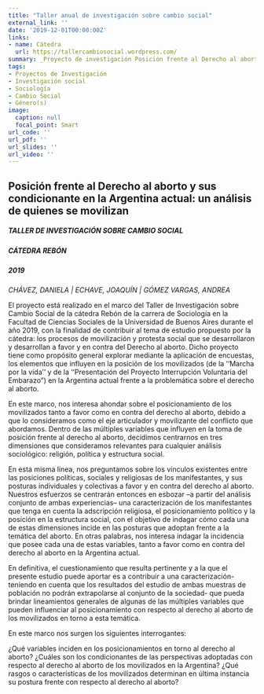 ```yaml
---
title: "Taller anual de investigación sobre cambio social"
external_link: ''
date: '2019-12-01T00:00:00Z'
links:
- name: Cátedra
  url: https://tallercambiosocial.wordpress.com/
summary: _Proyecto de investigación Posición frente al Derecho al aborto y sus condicionantes en la Argentina actual_
tags:
- Proyectos de Investigación
- Investigación social
- Sociología
- Cambio Social
- Género(s)
image:
  caption: null
  focal_point: Smart
url_code: ''
url_pdf: ''
url_slides: ''
url_video: ''
---
```



## Posición frente al Derecho al aborto y sus condicionante en la Argentina actual: un análisis de quienes se movilizan

##### TALLER DE INVESTIGACIÓN SOBRE CAMBIO SOCIAL 
##### CÁTEDRA REBÓN
##### 2019

_CHÁVEZ, DANIELA | ECHAVE, JOAQUÍN | GÓMEZ VARGAS, ANDREA_

El proyecto está realizado en el marco del Taller de Investigación sobre Cambio Social de la cátedra Rebón de la carrera de Sociología en la Facultad de Ciencias Sociales de la Universidad de Buenos Aires durante el año 2019, con la finalidad de contribuir al tema de estudio propuesto por la cátedra: los procesos de movilización y protesta social que se desarrollaron y desarrollan a favor y en contra del Derecho al aborto. Dicho proyecto tiene como propósito general explorar mediante la aplicación de encuestas, los elementos que influyen en la posición de los movilizados (de la ‘‘Marcha por la vida’’ y de la ‘‘Presentación del Proyecto Interrupción Voluntaria del Embarazo”) en la Argentina actual frente a la problemática sobre el derecho al aborto. 




En este marco, nos interesa ahondar sobre el posicionamiento de los movilizados tanto a favor como en contra del derecho al aborto, debido a que lo consideramos como el eje articulador y movilizante del conflicto que abordamos. Dentro de las múltiples variables que influyen en la toma de posición frente al derecho al aborto, decidimos centrarnos en tres dimensiones que consideramos relevantes para cualquier análisis sociológico: religión, política y estructura social.



En esta misma línea, nos preguntamos sobre los vínculos existentes entre las posiciones políticas, sociales y religiosas de los manifestantes, y sus posturas individuales y colectivas a favor y en contra del derecho al aborto. Nuestros esfuerzos se centrarán entonces en esbozar –a partir del análisis conjunto de ambas experiencias– una caracterización de los manifestantes que tenga en cuenta la adscripción religiosa, el posicionamiento político y la posición en la estructura social, con el objetivo de indagar cómo cada una de estas dimensiones incide en las posturas que adoptan frente a la temática del aborto. En otras palabras, nos interesa indagar la incidencia que posee cada una de estas variables, tanto a favor como en contra del derecho al aborto en la Argentina actual. 



En definitiva, el cuestionamiento que resulta pertinente y a la que el presente estudio puede aportar es a contribuir a una caracterización- teniendo en cuenta que los resultados del estudio de ambas muestras de población no podrán extrapolarse al conjunto de la sociedad- que pueda brindar lineamientos generales de algunas de las múltiples variables que pueden influenciar al posicionamiento con respecto al derecho al aborto de los movilizados en torno a esta temática.



En este marco nos surgen los siguientes interrogantes:



¿Qué variables inciden en los posicionamientos en torno al derecho al aborto? ¿Cuáles son los condicionantes de las perspectivas adoptadas con respecto al derecho al aborto de los movilizados en la Argentina? ¿Qué rasgos o características de los movilizados determinan en última instancia su postura frente con respecto al derecho al aborto?

